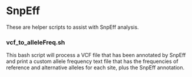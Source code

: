 # SnpEff

These are helper scripts to assist with SnpEff analysis.

### vcf_to_alleleFreq.sh

This bash script will process a VCF file that has been annotated by SnpEff and print a custom allele frequency text file that has the frequencies of reference and alternative alleles for each site, plus the SnpEff annotation.


